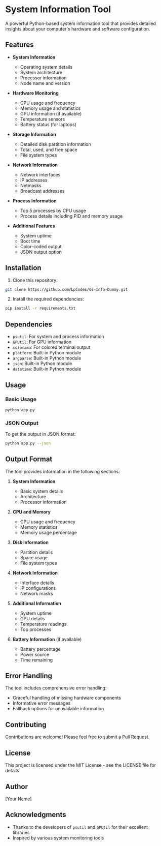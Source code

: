 # System Information Tool

A powerful Python-based system information tool that provides detailed insights about your computer's hardware and software configuration.

## Features

- **System Information**
  - Operating system details
  - System architecture
  - Processor information
  - Node name and version

- **Hardware Monitoring**
  - CPU usage and frequency
  - Memory usage and statistics
  - GPU information (if available)
  - Temperature sensors
  - Battery status (for laptops)

- **Storage Information**
  - Detailed disk partition information
  - Total, used, and free space
  - File system types

- **Network Information**
  - Network interfaces
  - IP addresses
  - Netmasks
  - Broadcast addresses

- **Process Information**
  - Top 5 processes by CPU usage
  - Process details including PID and memory usage

- **Additional Features**
  - System uptime
  - Boot time
  - Color-coded output
  - JSON output option

## Installation

1. Clone this repository:
```bash
git clone https://github.com/LpCodes/Os-Info-Dummy.git
```

2. Install the required dependencies:
```bash
pip install -r requirements.txt
```

## Dependencies

- `psutil`: For system and process information
- `GPUtil`: For GPU information
- `colorama`: For colored terminal output
- `platform`: Built-in Python module
- `argparse`: Built-in Python module
- `json`: Built-in Python module
- `datetime`: Built-in Python module

## Usage

### Basic Usage
```bash
python app.py
```

### JSON Output
To get the output in JSON format:
```bash
python app.py --json
```

## Output Format

The tool provides information in the following sections:

1. **System Information**
   - Basic system details
   - Architecture
   - Processor information

2. **CPU and Memory**
   - CPU usage and frequency
   - Memory statistics
   - Memory usage percentage

3. **Disk Information**
   - Partition details
   - Space usage
   - File system types

4. **Network Information**
   - Interface details
   - IP configurations
   - Network masks

5. **Additional Information**
   - System uptime
   - GPU details
   - Temperature readings
   - Top processes

6. **Battery Information** (if available)
   - Battery percentage
   - Power source
   - Time remaining

## Error Handling

The tool includes comprehensive error handling:
- Graceful handling of missing hardware components
- Informative error messages
- Fallback options for unavailable information

## Contributing

Contributions are welcome! Please feel free to submit a Pull Request.

## License

This project is licensed under the MIT License - see the LICENSE file for details.

## Author

[Your Name]

## Acknowledgments

- Thanks to the developers of `psutil` and `GPUtil` for their excellent libraries
- Inspired by various system monitoring tools 